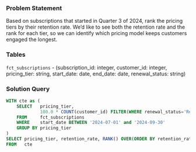 ### Problem Statement

Based on subscriptions that started in Quarter 3 of 2024, rank the pricing tiers by their retention rate. We’d like to see both the retention rate and the rank for each tier, so we can identify which pricing model keeps customers engaged the longest.


### Tables

`fct_subscriptions` - (subscription_id: integer, customer_id: integer, pricing_tier: string, start_date: date, end_date: date, renewal_status: string)


### Solution Query

```sql
WITH cte as (
    SELECT   pricing_tier, 
             100.0 * COUNT(customer_id) FILTER(WHERE renewal_status='Renewed') / COUNT(*) as retention_rate
    FROM     fct_subscriptions
    WHERE    start_date BETWEEN '2024-07-01' and '2024-09-30'
    GROUP BY pricing_tier 
)
SELECT pricing_tier, retention_rate, RANK() OVER(ORDER BY retention_rate desc) as rank_value
FROM   cte
```
